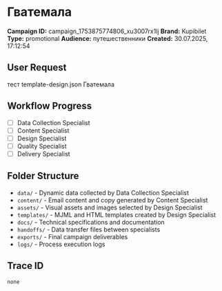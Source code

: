 # Гватемала

**Campaign ID:** campaign_1753875774806_xu3007rx1lj
**Brand:** Kupibilet
**Type:** promotional
**Audience:** путешественники
**Created:** 30.07.2025, 17:12:54

## User Request
тест template-design.json Гватемала

## Workflow Progress
- [ ] Data Collection Specialist
- [ ] Content Specialist  
- [ ] Design Specialist
- [ ] Quality Specialist
- [ ] Delivery Specialist

## Folder Structure

- `data/` - Dynamic data collected by Data Collection Specialist
- `content/` - Email content and copy generated by Content Specialist
- `assets/` - Visual assets and images selected by Design Specialist
- `templates/` - MJML and HTML templates created by Design Specialist
- `docs/` - Technical specifications and documentation
- `handoffs/` - Data transfer files between specialists
- `exports/` - Final campaign deliverables
- `logs/` - Process execution logs

## Trace ID
`none`
